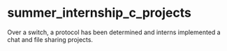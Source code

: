 # summer_internship_c_projects
Over a switch, a protocol has been determined and interns implemented a chat and file sharing projects. 
